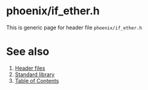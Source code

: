 # phoenix/if_ether.h
This is generic page for header file `phoenix/if_ether.h`
# See also
1. [Header files](../README.md)
2. [Standard library](../../README.md)
3. [Table of Contents](../../../README.md)
